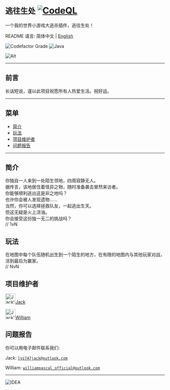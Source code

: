 # `逃往生处` [![CodeQL](https://github.com/imJack6/RunForYourLife/actions/workflows/codeql.yml/badge.svg)](https://github.com/imJack6/RunForYourLife/actions/workflows/codeql.yml)
一个我的世界小游戏大逃杀插件，逃往生处！

README 语言: 简体中文 | [English](README.md)

![Codefactor Grade](https://img.shields.io/codefactor/grade/github/imjack6/runforyourlife?logo=codefactor&style=for-the-badge)
![Java](https://img.shields.io/badge/Java-ED8B00?style=for-the-badge&logo=openjdk&logoColor=white)

![Alt](https://repobeats.axiom.co/api/embed/af6bc5ba5f4964d8aa38e7aa07994c8c0c25c8b7.svg)

--------------------------
## 前言
长话短说，谨以此项目祝愿所有人热爱生活。祝好运。  

--------------------------
## 菜单
- [简介](#简介)
- [玩法](#玩法)
- [项目维护者](#项目维护者)
- [问题报告](#问题报告)

--------------------------
## 简介
你独自一人来到一处陌生领地，四周寂静无人。  
据传言，该地居住着怪异之物，随时准备袭击冒然来访者。  
你能够顺利逃出这是非之地吗？  
也许你会被人发现遗物……  
当然，你可以选择拯救队友，一起逃出生天。  
但这无疑是火上浇油。  
你会接受这份独一无二的挑战吗？  
// 1vN

## 玩法
在地图中每个队伍随机出生到一个陌生的地方，在有限的地图内与其他玩家对战，活到最后为赢家。  
// NvN

## 项目维护者
<img src="https://avatars.githubusercontent.com/u/58357771?v=4" alt="Jack's Avatar" width="32" height="32" />[Jack](https://github.com/imJack6)

<img src="https://avatars.githubusercontent.com/u/100808920?v=4" alt="Jack's Avatar" width="32" height="32" />[William](https://github.com/WilliamPascal)

## 问题报告
你可以用电子邮件联系我们:  

Jack: [`lyz747jack@outlook.com`](mailto:lyz747jack@outlook.com)

William: [`williampascal_official@outlook.com`](mailto:williampascal_official@outlook.com)

--------------------------
![IDEA](https://img.shields.io/badge/%E4%BD%BF%E7%94%A8_IntelliJ_IDEA-000000.svg?style=for-the-badge&logo=intellij-idea&logoColor=white)
